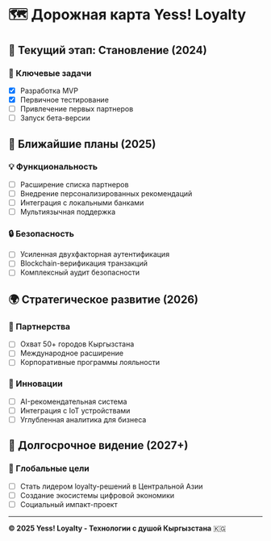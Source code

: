 # 🗺️ Дорожная карта Yess! Loyalty

## 🌱 Текущий этап: Становление (2024)

### 🚀 Ключевые задачи
- [x] Разработка MVP
- [x] Первичное тестирование
- [ ] Привлечение первых партнеров
- [ ] Запуск бета-версии

## 🌿 Ближайшие планы (2025)

### 💡 Функциональность
- [ ] Расширение списка партнеров
- [ ] Внедрение персонализированных рекомендаций
- [ ] Интеграция с локальными банками
- [ ] Мультиязычная поддержка

### 🔒 Безопасность
- [ ] Усиленная двухфакторная аутентификация
- [ ] Blockchain-верификация транзакций
- [ ] Комплексный аудит безопасности

## 🌍 Стратегическое развитие (2026)

### 🤝 Партнерства
- [ ] Охват 50+ городов Кыргызстана
- [ ] Международное расширение
- [ ] Корпоративные программы лояльности

### 🧠 Инновации
- [ ] AI-рекомендательная система
- [ ] Интеграция с IoT устройствами
- [ ] Углубленная аналитика для бизнеса

## 💎 Долгосрочное видение (2027+)

### 🚀 Глобальные цели
- [ ] Стать лидером loyalty-решений в Центральной Азии
- [ ] Создание экосистемы цифровой экономики
- [ ] Социальный импакт-проект

---

**© 2025 Yess! Loyalty - Технологии с душой Кыргызстана** 🇰🇬
